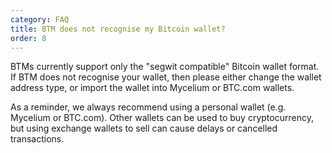 ```yaml
---
category: FAQ
title: BTM does not recognise my Bitcoin wallet?
order: 8
---
```


BTMs currently support only the "segwit compatible" Bitcoin wallet format. If BTM does not recognise your wallet, then please either change the wallet address type, or import the wallet into Mycelium or BTC.com wallets.

As a reminder, we always recommend using a personal wallet (e.g. Mycelium or BTC.com). Other wallets can be used to buy cryptocurrency, but using exchange wallets to sell can cause delays or cancelled transactions.
